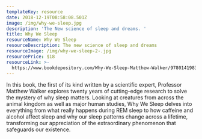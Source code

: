 ```yaml
---
templateKey: resource
date: 2018-12-19T08:58:08.501Z
image: /img/why-we-sleep.jpg
description: 'The New science of sleep and dreams. '
title: Why We Sleep
resourceName: Why We Sleep
resourceDescription: The new science of sleep and dreams
resourceImage: /img/why-we-sleep-2-.jpg
resourcePrice: $18
resourceLink: >-
  https://www.bookdepository.com/Why-We-Sleep-Matthew-Walker/9780141983769?redirected=true&utm_medium=Google&utm_campaign=Base1&utm_source=NZ&utm_content=Why-We-Sleep&selectCurrency=NZD&w=AF7CAU99ZZCHQQA809DF&pdg=pla-309174813119:kwd-309174813119:cmp-947803846:adg-45233890537:crv-225027758847:pid-9780141983769:dev-c&gclid=CjwKCAiA9efgBRAYEiwAUT-jtC9VPEhWV98-4hvePej-jaUIMt9i0tue_FW53REhyB5q7SWy3e5wlhoC5WUQAvD_BwE
---
```

In this book, the first of its kind written by a scientific expert, Professor Matthew Walker explores twenty years of cutting-edge research to solve the mystery of why sleep matters. Looking at creatures from across the animal kingdom as well as major human studies, Why We Sleep delves into everything from what really happens during REM sleep to how caffeine and alcohol affect sleep and why our sleep patterns change across a lifetime, transforming our appreciation of the extraordinary phenomenon that safeguards our existence.
